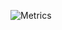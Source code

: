 ![Metrics](https://metrics.lecoq.io/shadowasura?template=classic&skyline=1&music=1&anilist=1&steam=1&pagespeed=1&base=header%2C%20activity%2C%20community%2C%20repositories%2C%20metadata&base.indepth=false&base.hireable=false&base.skip=false&skyline=false&skyline.year=current-year&skyline.frames=60&skyline.quality=0.5&skyline.compatibility=false&skyline.settings=%7B%20%22url%22%3A%20%22https%3A%2F%2Fhonzaap.github.io%2FGithubCity%3Fname%3D%24%7Blogin%7D%26year%3D%24%7Byear%7D%22%2C%20%20%22ready%22%3A%20%22%5B...document.querySelectorAll('.display-info%20span')%5D.map(span%20%3D%3E%20span.innerText).includes('%24%7Blogin%7D')%22%2C%20%20%22wait%22%3A%204%2C%20%20%22hide%22%3A%20%22.github-corner%2C%20.footer-link%2C%20.buttons-options%2C%20.mobile-rotate%2C%20.display-info%20span%3Afirst-child%22%7D&pagespeed=false&pagespeed.url=https%3A%2F%2Fasurebot.co&pagespeed.detailed=true&pagespeed.screenshot=false&pagespeed.pwa=false&anilist=false&anilist.user=shadowasura&anilist.medias=anime%2C%20manga&anilist.sections=favorites&anilist.limit=2&anilist.limit.characters=22&anilist.shuffle=true&music=false&music.provider=spotify&music.user=61ka7xprm7zeylppok85f6v34&music.mode=top&music.limit=4&music.played.at=false&music.time.range=short&music.top.type=tracks&steam=false&steam.sections=player%2C%20most-played%2C%20recently-played&steam.user=76561199074289549&steam.games.limit=1&steam.recent.games.limit=1&steam.achievements.limit=2&steam.playtime.threshold=2&config.timezone=America%2FLos_Angeles)
